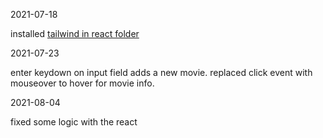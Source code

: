 2021-07-18

installed [tailwind in react folder](https://tailwindcss.com/docs/guides/create-react-app)

2021-07-23

enter keydown on input field adds a new movie. replaced click event with mouseover to hover for movie info.

2021-08-04

fixed some logic with the react
